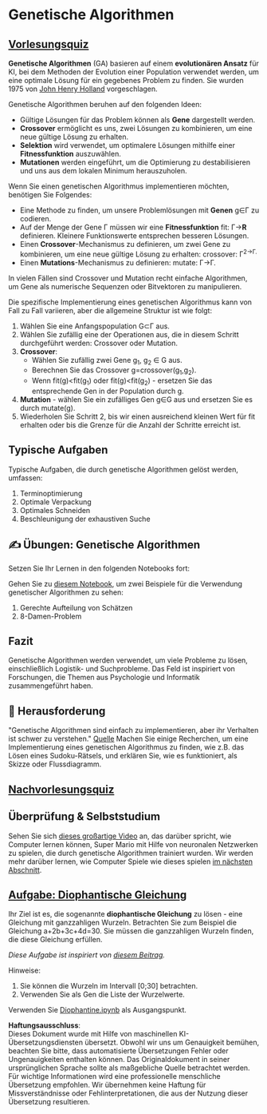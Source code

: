 # Genetische Algorithmen

## [Vorlesungsquiz](https://red-field-0a6ddfd03.1.azurestaticapps.net/quiz/121)

**Genetische Algorithmen** (GA) basieren auf einem **evolutionären Ansatz** für KI, bei dem Methoden der Evolution einer Population verwendet werden, um eine optimale Lösung für ein gegebenes Problem zu finden. Sie wurden 1975 von [John Henry Holland](https://wikipedia.org/wiki/John_Henry_Holland) vorgeschlagen.

Genetische Algorithmen beruhen auf den folgenden Ideen:

* Gültige Lösungen für das Problem können als **Gene** dargestellt werden.
* **Crossover** ermöglicht es uns, zwei Lösungen zu kombinieren, um eine neue gültige Lösung zu erhalten.
* **Selektion** wird verwendet, um optimalere Lösungen mithilfe einer **Fitnessfunktion** auszuwählen.
* **Mutationen** werden eingeführt, um die Optimierung zu destabilisieren und uns aus dem lokalen Minimum herauszuholen.

Wenn Sie einen genetischen Algorithmus implementieren möchten, benötigen Sie Folgendes:

* Eine Methode zu finden, um unsere Problemlösungen mit **Genen** g∈Γ zu codieren.
* Auf der Menge der Gene Γ müssen wir eine **Fitnessfunktion** fit: Γ→**R** definieren. Kleinere Funktionswerte entsprechen besseren Lösungen.
* Einen **Crossover**-Mechanismus zu definieren, um zwei Gene zu kombinieren, um eine neue gültige Lösung zu erhalten: crossover: Γ<sup>2</sub>→Γ.
* Einen **Mutations**-Mechanismus zu definieren: mutate: Γ→Γ.

In vielen Fällen sind Crossover und Mutation recht einfache Algorithmen, um Gene als numerische Sequenzen oder Bitvektoren zu manipulieren.

Die spezifische Implementierung eines genetischen Algorithmus kann von Fall zu Fall variieren, aber die allgemeine Struktur ist wie folgt:

1. Wählen Sie eine Anfangspopulation G⊂Γ aus.
2. Wählen Sie zufällig eine der Operationen aus, die in diesem Schritt durchgeführt werden: Crossover oder Mutation.
3. **Crossover**:
   * Wählen Sie zufällig zwei Gene g<sub>1</sub>, g<sub>2</sub> ∈ G aus.
   * Berechnen Sie das Crossover g=crossover(g<sub>1</sub>,g<sub>2</sub>).
   * Wenn fit(g)<fit(g<sub>1</sub>) oder fit(g)<fit(g<sub>2</sub>) - ersetzen Sie das entsprechende Gen in der Population durch g.
4. **Mutation** - wählen Sie ein zufälliges Gen g∈G aus und ersetzen Sie es durch mutate(g).
5. Wiederholen Sie Schritt 2, bis wir einen ausreichend kleinen Wert für fit erhalten oder bis die Grenze für die Anzahl der Schritte erreicht ist.

## Typische Aufgaben

Typische Aufgaben, die durch genetische Algorithmen gelöst werden, umfassen:

1. Terminoptimierung
1. Optimale Verpackung
1. Optimales Schneiden
1. Beschleunigung der exhaustiven Suche

## ✍️ Übungen: Genetische Algorithmen

Setzen Sie Ihr Lernen in den folgenden Notebooks fort:

Gehen Sie zu [diesem Notebook](../../../../../lessons/6-Other/21-GeneticAlgorithms/Genetic.ipynb), um zwei Beispiele für die Verwendung genetischer Algorithmen zu sehen:

1. Gerechte Aufteilung von Schätzen
1. 8-Damen-Problem

## Fazit

Genetische Algorithmen werden verwendet, um viele Probleme zu lösen, einschließlich Logistik- und Suchprobleme. Das Feld ist inspiriert von Forschungen, die Themen aus Psychologie und Informatik zusammengeführt haben.

## 🚀 Herausforderung

"Genetische Algorithmen sind einfach zu implementieren, aber ihr Verhalten ist schwer zu verstehen." [Quelle](https://wikipedia.org/wiki/Genetic_algorithm) Machen Sie einige Recherchen, um eine Implementierung eines genetischen Algorithmus zu finden, wie z.B. das Lösen eines Sudoku-Rätsels, und erklären Sie, wie es funktioniert, als Skizze oder Flussdiagramm.

## [Nachvorlesungsquiz](https://red-field-0a6ddfd03.1.azurestaticapps.net/quiz/221)

## Überprüfung & Selbststudium

Sehen Sie sich [dieses großartige Video](https://www.youtube.com/watch?v=qv6UVOQ0F44) an, das darüber spricht, wie Computer lernen können, Super Mario mit Hilfe von neuronalen Netzwerken zu spielen, die durch genetische Algorithmen trainiert wurden. Wir werden mehr darüber lernen, wie Computer Spiele wie dieses spielen [im nächsten Abschnitt](../22-DeepRL/README.md).

## [Aufgabe: Diophantische Gleichung](../../../../../lessons/6-Other/21-GeneticAlgorithms/Diophantine.ipynb)

Ihr Ziel ist es, die sogenannte **diophantische Gleichung** zu lösen - eine Gleichung mit ganzzahligen Wurzeln. Betrachten Sie zum Beispiel die Gleichung a+2b+3c+4d=30. Sie müssen die ganzzahligen Wurzeln finden, die diese Gleichung erfüllen.

*Diese Aufgabe ist inspiriert von [diesem Beitrag](https://habr.com/post/128704/).*

Hinweise:

1. Sie können die Wurzeln im Intervall [0;30] betrachten.
1. Verwenden Sie als Gen die Liste der Wurzelwerte.

Verwenden Sie [Diophantine.ipynb](../../../../../lessons/6-Other/21-GeneticAlgorithms/Diophantine.ipynb) als Ausgangspunkt.

**Haftungsausschluss**:  
Dieses Dokument wurde mit Hilfe von maschinellen KI-Übersetzungsdiensten übersetzt. Obwohl wir uns um Genauigkeit bemühen, beachten Sie bitte, dass automatisierte Übersetzungen Fehler oder Ungenauigkeiten enthalten können. Das Originaldokument in seiner ursprünglichen Sprache sollte als maßgebliche Quelle betrachtet werden. Für wichtige Informationen wird eine professionelle menschliche Übersetzung empfohlen. Wir übernehmen keine Haftung für Missverständnisse oder Fehlinterpretationen, die aus der Nutzung dieser Übersetzung resultieren.